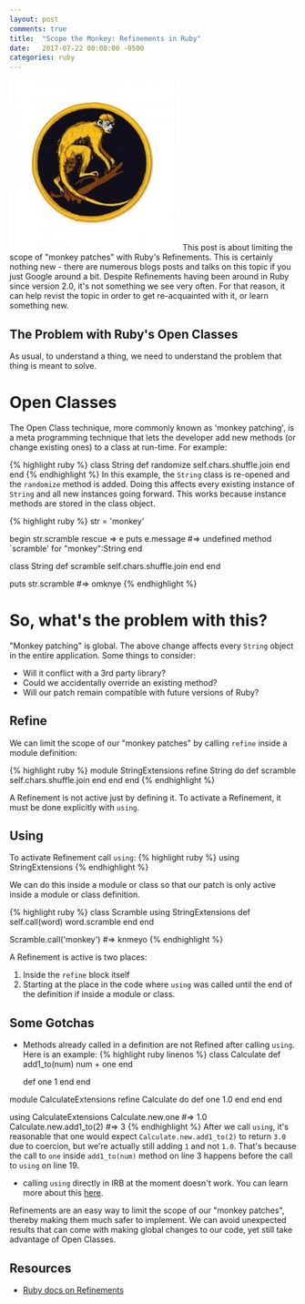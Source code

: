 ```yaml
---
layout: post
comments: true
title:  "Scope the Monkey: Refinements in Ruby"
date:   2017-07-22 00:00:00 -0500
categories: ruby 
---
```

![monkey patch](/assets/images/monkey-patch.jpg)
This post is about limiting the scope of "monkey patches" with Ruby's Refinements.
This is certainly nothing new - there are numerous blogs posts and talks on this topic
if you just Google around a bit.  Despite Refinements having been around in Ruby since
version 2.0, it's not something we see very often.  For that reason, it can help revist
the topic in order to get re-acquainted with it, or learn something new.

## The Problem with Ruby's Open Classes
As usual, to understand a thing, we need to understand the problem that thing is 
meant to solve.

# Open Classes
The Open Class technique, more commonly known as 'monkey patching', is a meta programming technique 
that lets the developer add new methods (or change existing ones) to a class at run-time.
For example:

{% highlight ruby %}
class String
  def randomize
    self.chars.shuffle.join
  end
end
{% endhighlight %}
In this example, the `String` class is re-opened and the `randomize` method is added.
Doing this affects every existing instance of `String` and all new instances going forward.
This works because instance methods are stored in the class object.

{% highlight ruby %}
str = 'monkey'

begin
str.scramble
rescue => e
  puts e.message
  #=> undefined method `scramble' for "monkey":String
end

class String
  def scramble
    self.chars.shuffle.join
  end
end

puts str.scramble
#=> omknye
{% endhighlight %}

# So, what's the problem with this?
"Monkey patching" is global. The above change affects every `String` object in the
entire application. Some things to consider:
* Will it conflict with a 3rd party library?
* Could we accidentally override an existing method?
* Will our patch remain compatible with future versions of Ruby?

## Refine
We can limit the scope of our "monkey patches" by calling `refine` inside a module
definition:

{% highlight ruby %}
module StringExtensions
  refine String do
    def scramble
      self.chars.shuffle.join
    end
  end
end
{% endhighlight %}

A Refinement is not active just by defining it.  To activate a Refinement, it must be done
explicitly with `using`.
## Using
To activate Refinement call `using`:
{% highlight ruby %}
using StringExtensions
{% endhighlight %}

We can do this inside a module or class so that our patch is only active inside a module
or class definition.

{% highlight ruby %}
class Scramble
  using StringExtensions
  def self.call(word)
    word.scramble
  end
end

Scramble.call('monkey')
#=> knmeyo
{% endhighlight %}

A Refinement is active is two places:
1. Inside the `refine` block itself
2. Starting at the place in the code where `using` was called until the end of the definition if inside a module or
class.

## Some Gotchas
* Methods already called in a definition are not Refined after calling `using`.  Here is an example:
{% highlight ruby linenos %}
class Calculate
  def add1_to(num)
    num + one
  end

  def one
    1
  end
end

module CalculateExtensions
  refine Calculate do
    def one
      1.0
    end
  end
end

using CalculateExtensions
Calculate.new.one #=> 1.0
Calculate.new.add1_to(2) #=> 3
{% endhighlight %}
After we call `using`, it's reasonable that one would expect `Calculate.new.add1_to(2)` to return `3.0` 
due to coercion, but we're actually still adding `1` and not `1.0`.  That's because the call to `one` inside 
`add1_to(num)` method on line 3 happens before the call to `using` on line 19.

* calling `using` directly in IRB at the moment doesn't work.  You can learn more about 
this [here](https://bugs.ruby-lang.org/issues/9580).

Refinements are an easy way to limit the scope of our "monkey patches", thereby making them much
safer to implement. We can avoid unexpected results that can come with making global changes to our code, 
yet still take advantage of Open Classes.
## Resources 
* [Ruby docs on Refinements](https://ruby-doc.org/core-2.4.1/doc/syntax/refinements_rdoc.html)
